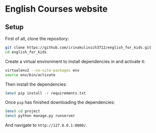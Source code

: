 # English Courses website

## Setup

First of all, clone the repository:

```sh
git clone https://github.com/irinakulinich3712/english_for_kids.git
cd english_for_kids
```

Create a virtual environment to install dependencies in and activate it:

```sh
virtualenv2 --no-site-packages env
source env/bin/activate
```

Then install the dependencies:

```sh
(env) pip install -r requirements.txt
```
Once `pip` has finished downloading the dependencies:
```sh
(env) cd project
(env) python manage.py runserver
```
And navigate to `http://127.0.0.1:8000/`.
